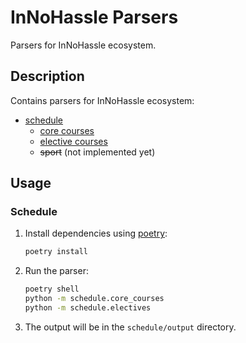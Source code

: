 # InNoHassle Parsers

Parsers for InNoHassle ecosystem.

## Description

Contains parsers for InNoHassle ecosystem:

- [schedule](./schedule)
    - [core courses](./schedule/core_courses)
    - [elective courses](./schedule/electives)
    - ~~sport~~ (not implemented yet)

## Usage

### Schedule

1. Install dependencies using [poetry](https://python-poetry.org/):
    ```bash
    poetry install
    ```
2. Run the parser:
    ```bash
    poetry shell
    python -m schedule.core_courses
    python -m schedule.electives
    ```
3. The output will be in the `schedule/output` directory.
